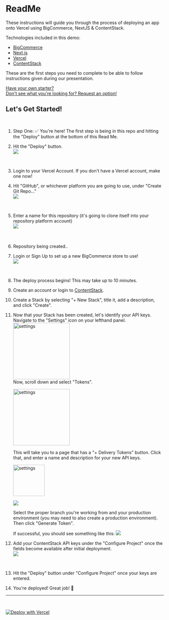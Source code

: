 # ReadMe

These instructions will guide you through the process of deploying an app onto Vercel using BigCommerce, NextJS & ContentStack.

Technologies included in this demo: 
- [BigCommerce](https://www.bigcommerce.com/)
- [Next.js](https://nextjs.org/docs)
- [Vercel](https://vercel.com/dashboard)
- [ContentStack](https://www.contentstack.com/)

These are the first steps you need to complete to be able to follow instructions given during our presentation. 

[Have your own starter?](https://forms.gle/e48caonHNiZBEqDR8)<br/>
[Don't see what you're looking for? Request an option!](https://forms.gle/PYnMDa7SKTRaXzzc6) 


## Let's Get Started! 
<br/>

1. Step One: ✅ You're here! The first step is being in this repo and hitting the "Deploy" button at the bottom of this Read Me. <br/>

2. Hit the "Deploy" button.<br/>
![](images/deploy.png)
<br/>

3. Login to your Vercel Account. If you don't have a Vercel account, make one now! 

4. Hit "GitHub", or whichever platform you are going to use, under "Create Git Repo..." <br/>
![](images/choose_stack.png)
<br/>

5. Enter a name for this repository (it's going to clone itself into your repository platform account) <br/>
![](images/create_a_repo.png)
<br/>

6. Repository being created.. <br/>

7. Login or Sign Up to set up a new BigCommerce store to use! <br/>
![](images/add_bc_to_vercel.png)
<br/>

8. The deploy process begins! This may take up to 10 minutes.<br/>

9. Create an account or login to [ContentStack](https://app.contentstack.com/?_gl=1*2rimkv*_gcl_aw*R0NMLjE2NjU3MDM5NDMuQ2p3S0NBanc3cDZhQmhCaUVpd0E4M2ZHdXNVa1RHRTdOWjZaQ0RoVWJEbjVNMm1odTAwQzRiOW52SDRoZEp2eHJnTGdXYlFLQllLOE1Cb0NPdzBRQXZEX0J3RQ..#!/login). 

10. Create a Stack by selecting "+ New Stack", title it, add a description, and click "Create". <br/>

11. Now that your Stack has been created, let's identify your API keys. Navigate to 
    the "Settings" icon on your lefthand panel. <br/>
    <img src="images/settings.png" alt="settings" width="180"/><br/>
    Now, scroll down and select "Tokens". 

    <img src="images/tokens.png" alt="settings" width="180"/>

    This will take you to a page that has a "+ Delivery Tokens" button. Click that, and enter a name and description for your new API keys. 

    <img src="images/delivery_token.png" alt="settings" height="100"/>

    ![](images/create_new_delivery_token.png)

    Select the proper branch you're working from and your production environment (you may need to also create a production environment). Then click "Generate Token". 

    If successful, you should see something like this: 
    ![](images/new_tokens.png)

12. Add your ContentStack API keys under the "Configure Project" once the fields become available after initial deployment. <br/>
![](images/configure_project.png)
<br/>

13. Hit the "Deploy" button under "Configure Project" once your keys are entered.

14. You're deployed! Great job! 👏 




------ 
<br/>

[![Deploy with Vercel](https://vercel.com/button)](https://vercel.com/new/clone?repository-url=https%3A%2F%2Fgithub.com%2Fbigcommerce%2Fnextjs-contentstack-starter&env=CONTENTSTACK_API_KEY,CONTENTSTACK_ACCESS_TOKEN,CONTENTSTACK_ENV&integration-ids=oac_MuWZiE4jtmQ2ejZQaQ7ncuDT&skippable-integrations=1)